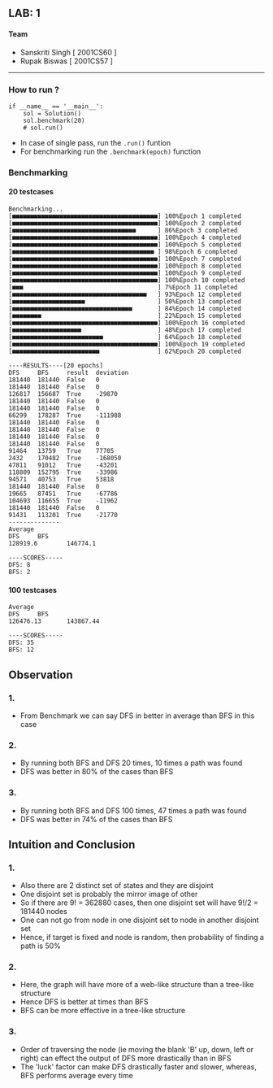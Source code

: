 ## LAB: 1
#### Team
- Sanskriti Singh [ 2001CS60 ]
- Rupak Biswas [ 2001CS57 ]
---
### How to run ?
```
if __name__ == '__main__':
    sol = Solution()
    sol.benchmark(20)
    # sol.run()
```
- In case of single pass, run the `.run()` funtion
- For benchmarking run the `.benchmark(epoch)` function

### Benchmarking

#### 20 testcases
```
Benchmarking...
[■■■■■■■■■■■■■■■■■■■■■■■■■■■■■■■■■■■■■■■■] 100%Epoch 1 completed
[■■■■■■■■■■■■■■■■■■■■■■■■■■■■■■■■■■■■■■■■] 100%Epoch 2 completed
[■■■■■■■■■■■■■■■■■■■■■■■■■■■■■■■■■■      ] 86%Epoch 3 completed
[■■■■■■■■■■■■■■■■■■■■■■■■■■■■■■■■■■■■■■■■] 100%Epoch 4 completed
[■■■■■■■■■■■■■■■■■■■■■■■■■■■■■■■■■■■■■■■■] 100%Epoch 5 completed
[■■■■■■■■■■■■■■■■■■■■■■■■■■■■■■■■■■■■■■■ ] 98%Epoch 6 completed
[■■■■■■■■■■■■■■■■■■■■■■■■■■■■■■■■■■■■■■■■] 100%Epoch 7 completed
[■■■■■■■■■■■■■■■■■■■■■■■■■■■■■■■■■■■■■■■■] 100%Epoch 8 completed
[■■■■■■■■■■■■■■■■■■■■■■■■■■■■■■■■■■■■■■■■] 100%Epoch 9 completed
[■■■■■■■■■■■■■■■■■■■■■■■■■■■■■■■■■■■■■■■■] 100%Epoch 10 completed
[■■■                                     ] 7%Epoch 11 completed
[■■■■■■■■■■■■■■■■■■■■■■■■■■■■■■■■■■■■■   ] 93%Epoch 12 completed
[■■■■■■■■■■■■■■■■■■■■                    ] 50%Epoch 13 completed
[■■■■■■■■■■■■■■■■■■■■■■■■■■■■■■■■■       ] 84%Epoch 14 completed
[■■■■■■■■                                ] 22%Epoch 15 completed
[■■■■■■■■■■■■■■■■■■■■■■■■■■■■■■■■■■■■■■■■] 100%Epoch 16 completed
[■■■■■■■■■■■■■■■■■■■                     ] 48%Epoch 17 completed
[■■■■■■■■■■■■■■■■■■■■■■■■■               ] 64%Epoch 18 completed
[■■■■■■■■■■■■■■■■■■■■■■■■■■■■■■■■■■■■■■■■] 100%Epoch 19 completed
[■■■■■■■■■■■■■■■■■■■■■■■■                ] 62%Epoch 20 completed

----RESULTS----[20 epochs]
DFS     BFS     result  deviation
181440  181440  False   0
181440  181440  False   0
126817  156687  True    -29870
181440  181440  False   0
181440  181440  False   0
66299   178287  True    -111988
181440  181440  False   0
181440  181440  False   0
181440  181440  False   0
181440  181440  False   0
91464   13759   True    77705
2432    170482  True    -168050
47811   91012   True    -43201
118809  152795  True    -33986
94571   40753   True    53818
181440  181440  False   0
19665   87451   True    -67786
104693  116655  True    -11962
181440  181440  False   0
91431   113201  True    -21770
--------------
Average
DFS     BFS
128919.6        146774.1

----SCORES-----
DFS: 8
BFS: 2
``` 

#### 100 testcases
```
Average
DFS     BFS
126476.13       143867.44

----SCORES-----
DFS: 35
BFS: 12
```

## Observation

### 1.
- From Benchmark we can say DFS in better in average than BFS in this case

### 2.
- By running both BFS and DFS 20 times, 10 times a path was found
- DFS was better in 80% of the cases than BFS

### 3.
- By running both BFS and DFS 100 times, 47 times a path was found
- DFS was better in 74% of the cases than BFS

## Intuition and Conclusion

### 1.
- Also there are 2 distinct set of states and they are disjoint
- One disjoint set is probably the mirror image of other
- So if there are 9! = 362880 cases, then one disjoint set will have 9!/2 = 181440 nodes
- One can not go from node in one disjoint set to node in another disjoint set
- Hence, if target is fixed and node is random, then probability of finding a path is 50%

### 2.
- Here, the graph will have more of a web-like structure than a tree-like structure
- Hence DFS is better at times than BFS
- BFS can be more effective in a tree-like structure

### 3.
- Order of traversing the node (ie moving the blank 'B' up, down, left or right) can effect the output of DFS more drastically than in BFS
- The 'luck' factor can make DFS drastically faster and slower, whereas, BFS performs average every time